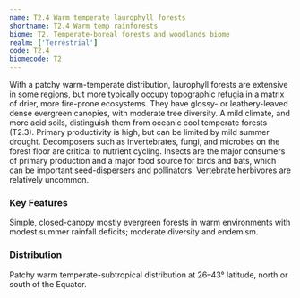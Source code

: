 ```yaml
---
name: T2.4 Warm temperate laurophyll forests
shortname: T2.4 Warm temp rainforests
biome: T2. Temperate-boreal forests and woodlands biome
realm: ['Terrestrial']
code: T2.4
biomecode: T2
---
```


With a patchy warm-temperate distribution, laurophyll forests are extensive in some regions, but more typically occupy topographic refugia in a matrix of drier, more fire-prone ecosystems. They have glossy- or leathery-leaved dense evergreen canopies, with moderate tree diversity. A mild climate, and more acid soils, distinguish them from oceanic cool temperate forests (T2.3). Primary productivity is high, but can be limited by mild summer drought. Decomposers such as invertebrates, fungi, and microbes on the forest floor are critical to nutrient cycling. Insects are the major consumers of primary production and a major food source for birds and bats, which can be important seed-dispersers and pollinators. Vertebrate herbivores are relatively uncommon.

### Key Features

Simple, closed-canopy mostly evergreen forests in warm environments with modest summer rainfall deficits; moderate diversity and endemism.

### Distribution

Patchy warm temperate-subtropical distribution at 26–43° latitude, north or south of the Equator.
